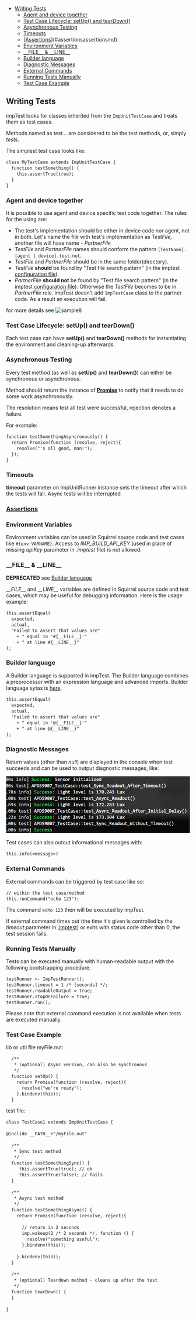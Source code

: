 <!-- START doctoc generated TOC please keep comment here to allow auto update -->
<!-- DON'T EDIT THIS SECTION, INSTEAD RE-RUN doctoc TO UPDATE -->


- [Writing Tests](#writing-tests)
  - [Agent and device together](#agent-and-device-together)
  - [Test Case Lifecycle: setUp() and tearDown()](#test-case-lifecycle-setup-and-teardown)
  - [Asynchronous Testing](#asynchronous-testing)
  - [Timeouts](#timeouts)
  - [[Assertions](./assertions.md)](#assertionsassertionsmd)
  - [Environment Variables](#environment-variables)
  - [\_\_FILE\_\_ & \_\_LINE\_\_](#%5C_%5C_file%5C_%5C_-&-%5C_%5C_line%5C_%5C_)
  - [Builder language](#builder-language)
  - [Diagnostic Messages](#diagnostic-messages)
  - [External Commands](#external-commands)
  - [Running Tests Manually](#running-tests-manually)
  - [Test Case Example](#test-case-example)

<!-- END doctoc generated TOC please keep comment here to allow auto update -->

## Writing Tests

impTest looks for classes inherited from the `ImpUnitTestCase` and treats them as test cases.

Methods named as _test..._ are considered to be the test methods, or, simply _tests_.

The simplest test case looks like:

```squirrel
class MyTestCase extends ImpUnitTestCase {
  function testSomething() {
    this.assertTrue(true);
  }
}
```

### Agent and device together

It is possible to use agent and device specific test code together. The rules for the using are:
- The test's implementation should be either in device code nor agent, not in both. Let's name the file with test's implementation as *TestFile*, another file will have name - *PartnerFile*
- *TestFile* and *PartnerFile* names should conform the pattern ```[TestName].[agent | device].test.nut```.
- *TestFile* and *PartnerFile* should be in the same folder(directory).
- *TestFile* **should** be found by "Test file search pattern" (in the imptest [configuration file](./imptest-spec.md)).
- *PartnerFile* **should not** be found by "Test file search pattern" (in the imptest [configuration file](./imptest-spec.md)). Otherwise the *TestFile* becomes to be in *PartnerFile* role. impTest doesn't add `ImpTestCase` class to the partner code. As a result an execution will fail.

for more details see ![sample8](../samples/sample8)

### Test Case Lifecycle: setUp() and tearDown()

Each test case can have __setUp()__ and __tearDown()__ methods for instantiating the environment and cleaning-up afterwards.

### Asynchronous Testing

Every test method (as well as __setUp()__ and __tearDown()__) can either be synchronous or asynchronous.

Method should return the instance of [__Promise__](https://github.com/electricimp/Promise) to notify that it needs to do some work asynchronously.

The resolution means test all test were successful, rejection denotes a failure.

For example:

```squirrel
function testSomethingAsyncronously() {
  return Promise(function (resolve, reject){
    resolve("'s all good, man!");
  });
}
```

### Timeouts

__timeout__ parameter on ImpUnitRunner instance sets the timeout after which the tests will fail. Async tests will be interrupted

### [Assertions](./assertions.md)

### Environment Variables

Environment variables can be used in Squirrel source code and test cases like `#{env:VARNAME}`. Access to _IMP_BUILD_API_KEY_ (used in place of missing _apiKey_ parameter in _.imptest_ file) is not allowed.

### \_\_FILE\_\_ & \_\_LINE\_\_

**DEPRECATED** see [Builder language](#builder-language)

*\_\_FILE\_\_* and *\_\_LINE\_\_* variables are defined in Squirrel source code and test cases, which may be useful for debugging information. Here is the usage example:

```squirrel
this.assertEqual(
  expected,
  actual,
  "Failed to assert that values are"
    + " equal in '#{__FILE__}'"
    + " at line #{__LINE__}"
);
```
### Builder language

A Builder language is supported in impTest. The Builder language combines a preprocessor with an expression language and advanced imports.
Builder language sytax is [here](https://github.com/electricimp/Builder). 

```squirrel
this.assertEqual(
  expected,
  actual,
  "Failed to assert that values are"
    + " equal in '@{__FILE__}'"
    + " at line @{__LINE__}"
);
```

### Diagnostic Messages

Return values (other than *null*) are displayed in the console when test succeeds and can be used to output diagnostic messages, like:

![diagnostic messages](./diagnostic-messages.png)

Test cases can also outout informational messages with:

```squirrel
this.info(<message>)
```

### External Commands

External commands can be triggered by test case like so:

```squirrel
// within the test case/method
this.runCommand("echo 123");
```

The command `echo 123` then will be executed by impTest.

If external command times out (the time it's given is controlled by the _timeout_ parameter in [.imptest](./imptest-spec.md)) or exits with status code other than 0, the test session fails.

### Running Tests Manually

Tests can be executed manually with human-readable output with the following bootstrapping procedure:

```squirrel
testRunner <- ImpTestRunner();
testRunner.timeout = 1 /* [seconds] */;
testRunner.readableOutput = true;
testRunner.stopOnFailure = true;
testRunner.run();
```

Please note that external command execution is not available when tests are executed manually.

### Test Case Example

lib or util file myFile.nut:
```squirrel
  /**
   * (optional) Async version, can also be synchronous
   */
  function setUp() {
    return Promise(function (resolve, reject){
      resolve("we're ready");
    }.bindenv(this));
  }
```

test file:
```squirrel
class TestCase1 extends ImpUnitTestCase {

@inclide __PATH__+"/myFile.nut"

  /**
   * Sync test method
   */
  function testSomethingSync() {
     this.assertTrue(true); // ok
     this.assertTrue(false); // fails
  }

  /**
   * Async test method
   */
  function testSomethingAsync() {
    return Promise(function (resolve, reject){

      // return in 2 seconds
      imp.wakeup(2 /* 2 seconds */, function () {
        resolve("something useful");
      }.bindenv(this));

    }.bindenv(this));
  }

  /**
   * (optional) Teardown method - cleans up after the test
   */
  function tearDown() {
  }

}
```
